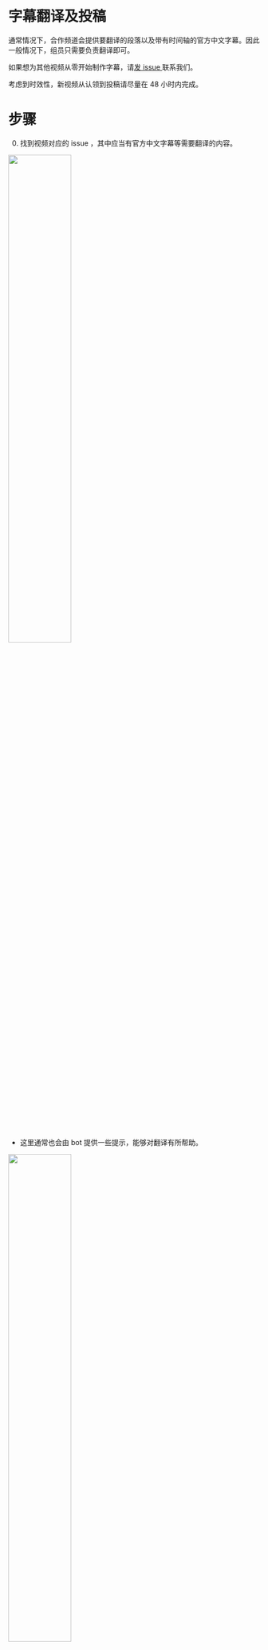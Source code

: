 <!-- TODO: 将使用自动翻译工具作为一个备选步骤 -->

# 字幕翻译及投稿

通常情况下，合作频道会提供要翻译的段落以及带有时间轴的官方中文字幕。因此一般情况下，组员只需要负责翻译即可。

如果想为其他视频从零开始制作字幕，请[发 issue ](https://github.com/immoonancient/YTSubtitles/issues/new)联系我们。

考虑到时效性，新视频从认领到投稿请尽量在 48 小时内完成。

# 步骤

0. 找到视频对应的 issue ，其中应当有官方中文字幕等需要翻译的内容。

<img src="resources/subtitle-issue.png" width="50%" height="50%">

- 这里通常也会由 bot 提供一些提示，能够对翻译有所帮助。

<img src="resources/subtitle-hints.png" width="50%" height="50%">

1. **认领**：在 issue 里回复“认领”。这样你会正式成为这期字幕的 assignee。

<img src="resources/take-assign.png" width="50%" height="50%">

2. **翻译**：将官方中文复制到 Word / Google Docs / 记事板之类的编辑器里开始翻译。在每行中文的下方添加对应的英文翻译即可。

<img src="resources/translating.png" width="50%" height="50%">

3. **交稿**：翻译完后，将整个文件全选复制，然后粘贴到 issue 内并回复。注意：
   - 提交的是文件内容，不是文件本身。不要把整个 docx 文件作为附件提交上来
   - 从 Word 粘贴过来的时候请使用 Ctrl+V，不要使用 Ctrl+Shift+V，否则可能出现[格式错乱](https://github.com/immoonancient/YTSubtitles/issues/735#issuecomment-593049182)导致上传失败
   - 只有 assignee 有权限以此方法交稿

<img src="resources/upload-with-bot.png" width="50%" height="50%">
   
4. **等待审核**：此时 bot 会将你的稿件打包成一个 pull request 供组内审核，并会回复 pull request 的链接。后续的审稿、修改操作会在这里面完成。

<img src="resources/bot-uploaded.png" width="50%" height="50%">

5. （可选）**定稿**：组内审核完毕后，前往 pull request 内看看对于审核意见是否有进一步的反馈意见，比如是否采纳建议的各种修改等等。达成一致后即可定稿。
   - 注：特殊情况下（例如时间紧迫）可省略反馈步骤，直接采纳全部意见定稿。
